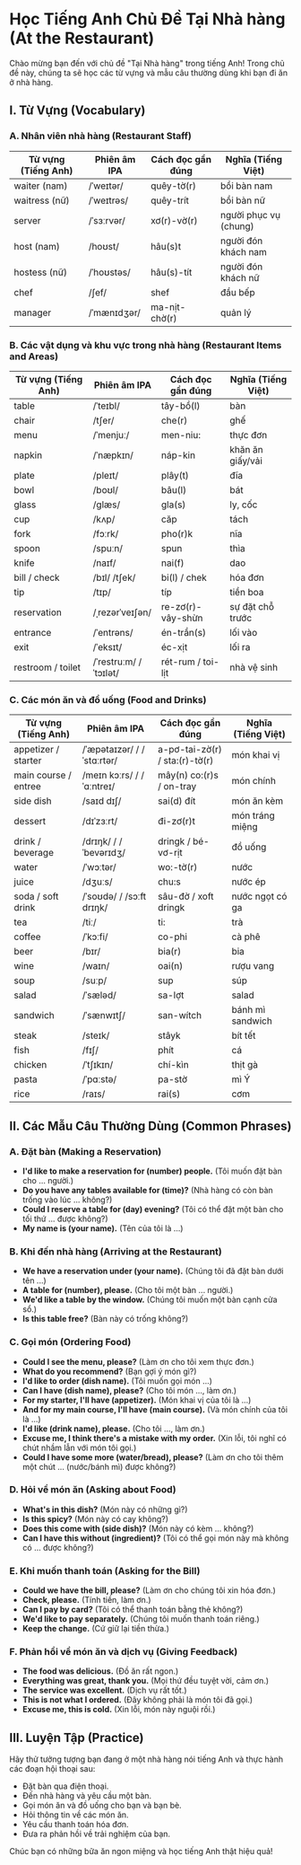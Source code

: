 # Học Tiếng Anh Chủ Đề Tại Nhà hàng (At the Restaurant)

Chào mừng bạn đến với chủ đề "Tại Nhà hàng" trong tiếng Anh! Trong chủ đề này, chúng ta sẽ học các từ vựng và mẫu câu thường dùng khi bạn đi ăn ở nhà hàng.

## I. Từ Vựng (Vocabulary)

### A. Nhân viên nhà hàng (Restaurant Staff)

| Từ vựng (Tiếng Anh) | Phiên âm IPA | Cách đọc gần đúng | Nghĩa (Tiếng Việt) |
|---|---|---|---|
| waiter (nam) | /ˈweɪtər/ | quêy-tờ(r) | bồi bàn nam |
| waitress (nữ) | /ˈweɪtrəs/ | quêy-trít | bồi bàn nữ |
| server | /ˈsɜːrvər/ | xơ(r)-vờ(r) | người phục vụ (chung) |
| host (nam) | /hoʊst/ | hâu(s)t | người đón khách nam |
| hostess (nữ) | /ˈhoʊstəs/ | hâu(s)-tít | người đón khách nữ |
| chef | /ʃef/ | shef | đầu bếp |
| manager | /ˈmænɪdʒər/ | ma-nịt-chờ(r) | quản lý |

### B. Các vật dụng và khu vực trong nhà hàng (Restaurant Items and Areas)

| Từ vựng (Tiếng Anh) | Phiên âm IPA | Cách đọc gần đúng | Nghĩa (Tiếng Việt) |
|---|---|---|---|
| table | /ˈteɪbl/ | tây-bồ(l) | bàn |
| chair | /tʃer/ | che(r) | ghế |
| menu | /ˈmenjuː/ | men-niu: | thực đơn |
| napkin | /ˈnæpkɪn/ | náp-kin | khăn ăn giấy/vải |
| plate | /pleɪt/ | plây(t) | đĩa |
| bowl | /boʊl/ | bâu(l) | bát |
| glass | /ɡlæs/ | gla(s) | ly, cốc |
| cup | /kʌp/ | căp | tách |
| fork | /fɔːrk/ | pho(r)k | nĩa |
| spoon | /spuːn/ | spun | thìa |
| knife | /naɪf/ | nai(f) | dao |
| bill / check | /bɪl/ /tʃek/ | bi(l) / chek | hóa đơn |
| tip | /tɪp/ | típ | tiền boa |
| reservation | /ˌrezərˈveɪʃən/ | re-zơ(r)-vây-shừn | sự đặt chỗ trước |
| entrance | /ˈentrəns/ | én-trần(s) | lối vào |
| exit | /ˈeksɪt/ | éc-xịt | lối ra |
| restroom / toilet | /ˈrestruːm/ / ˈtɔɪlət/ | rét-rum / toi-lịt | nhà vệ sinh |

### C. Các món ăn và đồ uống (Food and Drinks)

| Từ vựng (Tiếng Anh) | Phiên âm IPA | Cách đọc gần đúng | Nghĩa (Tiếng Việt) |
|---|---|---|---|
| appetizer / starter | /ˈæpətaɪzər/ / /ˈstɑːrtər/ | a-pơ-tai-zờ(r) / sta:(r)-tờ(r) | món khai vị |
| main course / entree | /meɪn kɔːrs/ / /ˈɑːntreɪ/ | mây(n) co:(r)s / on-tray | món chính |
| side dish | /saɪd dɪʃ/ | sai(d) đít | món ăn kèm |
| dessert | /dɪˈzɜːrt/ | đi-zơ(r)t | món tráng miệng |
| drink / beverage | /drɪŋk/ / /ˈbevərɪdʒ/ | dringk / bé-vơ-rịt | đồ uống |
| water | /ˈwɔːtər/ | wo:-tờ(r) | nước |
| juice | /dʒuːs/ | chu:s | nước ép |
| soda / soft drink | /ˈsoʊdə/ / /sɔːft drɪŋk/ | sâu-đờ / xoft dringk | nước ngọt có ga |
| tea | /tiː/ | ti: | trà |
| coffee | /ˈkɔːfi/ | co-phi | cà phê |
| beer | /bɪr/ | bia(r) | bia |
| wine | /waɪn/ | oai(n) | rượu vang |
| soup | /suːp/ | sup | súp |
| salad | /ˈsæləd/ | sa-lợt | salad |
| sandwich | /ˈsænwɪtʃ/ | san-wítch | bánh mì sandwich |
| steak | /steɪk/ | stâyk | bít tết |
| fish | /fɪʃ/ | phít | cá |
| chicken | /ˈtʃɪkɪn/ | chí-kìn | thịt gà |
| pasta | /ˈpɑːstə/ | pa-stờ | mì Ý |
| rice | /raɪs/ | rai(s) | cơm |

## II. Các Mẫu Câu Thường Dùng (Common Phrases)

### A. Đặt bàn (Making a Reservation)

* **I'd like to make a reservation for (number) people.** (Tôi muốn đặt bàn cho ... người.)
* **Do you have any tables available for (time)?** (Nhà hàng có còn bàn trống vào lúc ... không?)
* **Could I reserve a table for (day) evening?** (Tôi có thể đặt một bàn cho tối thứ ... được không?)
* **My name is (your name).** (Tên của tôi là ...)

### B. Khi đến nhà hàng (Arriving at the Restaurant)

* **We have a reservation under (your name).** (Chúng tôi đã đặt bàn dưới tên ...)
* **A table for (number), please.** (Cho tôi một bàn ... người.)
* **We'd like a table by the window.** (Chúng tôi muốn một bàn cạnh cửa sổ.)
* **Is this table free?** (Bàn này có trống không?)

### C. Gọi món (Ordering Food)

* **Could I see the menu, please?** (Làm ơn cho tôi xem thực đơn.)
* **What do you recommend?** (Bạn gợi ý món gì?)
* **I'd like to order (dish name).** (Tôi muốn gọi món ...)
* **Can I have (dish name), please?** (Cho tôi món ..., làm ơn.)
* **For my starter, I'll have (appetizer).** (Món khai vị của tôi là ...)
* **And for my main course, I'll have (main course).** (Và món chính của tôi là ...)
* **I'd like (drink name), please.** (Cho tôi ..., làm ơn.)
* **Excuse me, I think there's a mistake with my order.** (Xin lỗi, tôi nghĩ có chút nhầm lẫn với món tôi gọi.)
* **Could I have some more (water/bread), please?** (Làm ơn cho tôi thêm một chút ... (nước/bánh mì) được không?)

### D. Hỏi về món ăn (Asking about Food)

* **What's in this dish?** (Món này có những gì?)
* **Is this spicy?** (Món này có cay không?)
* **Does this come with (side dish)?** (Món này có kèm ... không?)
* **Can I have this without (ingredient)?** (Tôi có thể gọi món này mà không có ... được không?)

### E. Khi muốn thanh toán (Asking for the Bill)

* **Could we have the bill, please?** (Làm ơn cho chúng tôi xin hóa đơn.)
* **Check, please.** (Tính tiền, làm ơn.)
* **Can I pay by card?** (Tôi có thể thanh toán bằng thẻ không?)
* **We'd like to pay separately.** (Chúng tôi muốn thanh toán riêng.)
* **Keep the change.** (Cứ giữ lại tiền thừa.)

### F. Phản hồi về món ăn và dịch vụ (Giving Feedback)

* **The food was delicious.** (Đồ ăn rất ngon.)
* **Everything was great, thank you.** (Mọi thứ đều tuyệt vời, cảm ơn.)
* **The service was excellent.** (Dịch vụ rất tốt.)
* **This is not what I ordered.** (Đây không phải là món tôi đã gọi.)
* **Excuse me, this is cold.** (Xin lỗi, món này nguội rồi.)

## III. Luyện Tập (Practice)

Hãy thử tưởng tượng bạn đang ở một nhà hàng nói tiếng Anh và thực hành các đoạn hội thoại sau:

* Đặt bàn qua điện thoại.
* Đến nhà hàng và yêu cầu một bàn.
* Gọi món ăn và đồ uống cho bạn và bạn bè.
* Hỏi thông tin về các món ăn.
* Yêu cầu thanh toán hóa đơn.
* Đưa ra phản hồi về trải nghiệm của bạn.

Chúc bạn có những bữa ăn ngon miệng và học tiếng Anh thật hiệu quả!